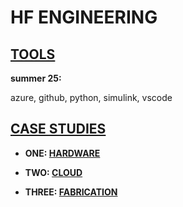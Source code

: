 # HF ENGINEERING

## [TOOLS](https://github.com/jfremzrai/hybrid-futr/tree/main/TOOLS&FRAMEWORKS)

**summer 25:**

azure, github, python, simulink, vscode 

## [CASE STUDIES](https://github.com/jfremzrai/hybrid-futr/tree/main/CASESTUDIES)

- **ONE: [**HARDWARE**](https://github.com/jfremzrai/hybrid-futr/tree/main/CASESTUDIES/ONE)**

- **TWO: [**CLOUD**](https://github.com/jfremzrai/hybrid-futr/tree/main/CASESTUDIES/TWO)**

- **THREE: [**FABRICATION**](https://github.com/jfremzrai/hybrid-futr/tree/main/CASESTUDIES/THREE)**
